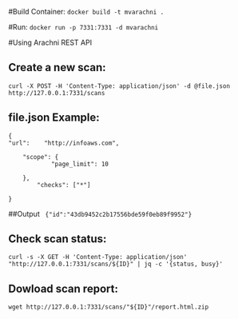 #Build Container:
```docker build -t mvarachni . ```

#Run:
```docker run -p 7331:7331 -d mvarachni```

#Using Arachni REST API

## Create a new scan:

``` curl -X POST -H 'Content-Type: application/json' -d @file.json http://127.0.0.1:7331/scans ```

## file.json Example:
```
{
"url":    "http://infoaws.com",

    "scope": {
            "page_limit": 10
                
    },
        "checks": ["*"]

}

```

##Output
``` {"id":"43db9452c2b17556bde59f0eb89f9952"}```

## Check scan status:
``` curl -s -X GET -H 'Content-Type: application/json' "http://127.0.0.1:7331/scans/${ID}" | jq -c '{status, busy}' ```

## Dowload scan report:
``` wget http://127.0.0.1:7331/scans/"${ID}"/report.html.zip ```
